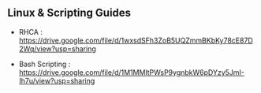 ## Linux & Scripting Guides

- RHCA : https://drive.google.com/file/d/1wxsdSFh3ZoB5UQZmmBKbKy78cE87D2Wq/view?usp=sharing

- Bash Scripting : https://drive.google.com/file/d/1M1MMltPWsP9ygnbkW6pDYzy5JmI-Ih7u/view?usp=sharing
